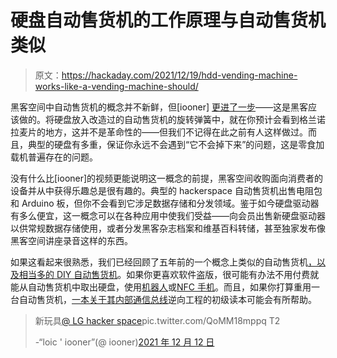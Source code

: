 # 硬盘自动售货机的工作原理与自动售货机类似

> 原文：<https://hackaday.com/2021/12/19/hdd-vending-machine-works-like-a-vending-machine-should/>

黑客空间中自动售货机的概念并不新鲜，但[iooner] [更进了一步](https://twitter.com/iooner/status/1470129532548141058)——这是黑客应该做的。将硬盘放入改造过的自动售货机的旋转弹簧中，就在你预计会看到格兰诺拉麦片的地方，这并不是革命性的——但我们不记得在此之前有人这样做过。而且，典型的硬盘有多重，保证你永远不会遇到“它不会掉下来”的问题，这是零食加载机普遍存在的问题。

没有什么比[iooner]的视频更能说明这一概念的前提，黑客空间收购面向消费者的设备并从中获得乐趣总是很有趣的。典型的 hackerspace 自动售货机出售电阻包和 Arduino 板，但你不会看到它涉足数据存储和分发领域。鉴于如今硬盘驱动器有多么便宜，这一概念可以在各种应用中使我们受益——向会员出售新硬盘驱动器以供常规数据存储使用，或者分发黑客杂志档案和维基百科转储，甚至独家发布像黑客空间讲座录音这样的东西。

如果这看起来很熟悉，我们已经回顾了五年前的一个概念上类似的自动售货机[，以及](https://hackaday.com/2016/09/21/anger-release-machine-is-built-to-break/)[相当多的 DIY 自动售货机](https://hackaday.com/2019/12/03/a-mini-vending-machine-to-ramp-up-your-sales/)。如果你更喜欢软件盗版，很可能有办法不用付费就能从自动售货机中取出硬盘，使用[机器人](https://hackaday.com/2013/03/27/robot-steals-soda-from-the-vending-machine/)或[NFC 手机](https://hackaday.com/2018/10/16/hacker-pops-top-on-nfc-vending-machines/)。而且，如果你打算重用一台自动售货机，[一本关于其内部通信总线](https://hackaday.com/2014/04/18/sniffing-vending-machine-buses/)逆向工程的初级读本可能会有所帮助。

> 新玩具[@ LG hacker space](https://twitter.com/LgHackerSpace?ref_src=twsrc%5Etfw)pic.twitter.com/QoMM18mppq T2
> 
> -“loic ' iooner”(@ iooner)[2021 年 12 月 12 日](https://twitter.com/iooner/status/1470129532548141058?ref_src=twsrc%5Etfw)